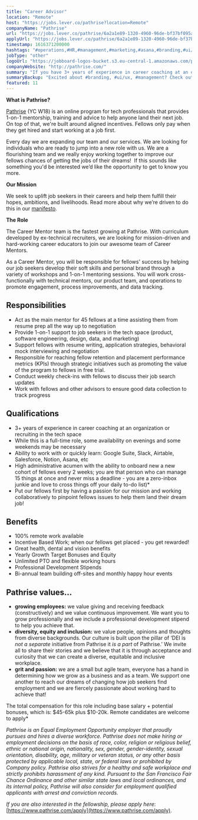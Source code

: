 ```yaml
---
title: "Career Advisor"
location: "Remote"
host: "https://jobs.lever.co/pathrise?location=Remote"
companyName: "Pathrise"
url: "https://jobs.lever.co/pathrise/6a2a1e89-1320-4960-96de-bf37bf095abe"
applyUrl: "https://jobs.lever.co/pathrise/6a2a1e89-1320-4960-96de-bf37bf095abe/apply"
timestamp: 1616371200000
hashtags: "#operations,#HR,#management,#marketing,#asana,#branding,#ui/ux,#scrum"
jobType: "other"
logoUrl: "https://jobboard-logos-bucket.s3.eu-central-1.amazonaws.com/pathrise"
companyWebsite: "http://pathrise.com/"
summary: "If you have 3+ years of experience in career coaching at an organization or recruiting in the tech space, Pathrise has a job opening for a career advisor"
summaryBackup: "Excited about #branding, #ui/ux, #management? Check out this job post!"
featured: 11
---
```


**What is Pathrise?**

[Pathrise](https://www.pathrise.com/) (YC W18) is an online program for tech professionals that provides 1-on-1 mentorship, training and advice to help anyone land their next job. On top of that, we're built around aligned incentives. Fellows only pay when they get hired and start working at a job first.

Every day we are expanding our team and our services. We are looking for individuals who are ready to jump into a new role with us. We are a flourishing team and we really enjoy working together to improve our fellows chances of getting the jobs of their dreams!  If this sounds like something you'd be interested we’d like the opportunity to get to know you more.

**Our Mission**

We seek to uplift job seekers in their careers and help them fulfill their hopes, ambitions, and livelihoods. Read more about why we’re driven to do this in our [manifesto](https://www.pathrise.com/manifesto).

**The Role**

The Career Mentor team is the fastest growing at Pathrise. With curriculum developed by ex-technical recruiters, we are looking for mission-driven and hard-working career educators to join our awesome team of Career Mentors.

As a Career Mentor, you will be responsible for fellows' success by helping our job seekers develop their soft skills and personal brand through a variety of workshops and 1-on-1 mentoring sessions. You will work cross-functionally with technical mentors, our product team, and operations to promote engagement, process improvements, and data tracking.

## Responsibilities

*   Act as the main mentor for 45 fellows at a time assisting them from resume prep all the way up to negotiation
*   Provide 1-on-1 support to job seekers in the tech space (product, software engineering, design, data, and marketing)
*   Support fellows with resume writing, application strategies, behavioral mock interviewing and negotiation
*   Responsible for reaching fellow retention and placement performance metrics (KPIs) through strategic initiatives such as promoting the value of the program to fellows in free trial.
*   Conduct weekly check-ins with fellows to discuss their job search updates
*   Work with fellows and other advisors to ensure good data collection to track progress

## Qualifications

*   3+ years of experience in career coaching at an organization or recruiting in the tech space
*   While this is a full-time role, some availability on evenings and some weekends may be necessary
*   Ability to work with or quickly learn: Google Suite, Slack, Airtable, Salesforce, Notion, Asana, etc
*   High administrative acumen with the ability to onboard new a new cohort of fellows every 2 weeks; you are that person who can manage 15 things at once and never miss a deadline - you are a zero-inbox junkie and love to cross things off your daily to-do list)\*
*   Put our fellows first by having a passion for our mission and working collaboratively to pinpoint fellows issues to help them land their dream job!

## Benefits

*   100% remote work available
*   Incentive Based Work; when our fellows get placed - you get rewarded!
*   Great health, dental and vision benefits 
*   Yearly Growth Target Bonuses and Equity 
*   Unlimited PTO and flexible working hours
*   Professional Development Stipends
*   Bi-annual team building off-sites and monthly happy hour events 

## Pathrise values...

*   **growing employees:** we value giving and receiving feedback (constructively) and we value continuous improvement. We want you to grow professionally and we include a professional development stipend to help you achieve that. 
*   **diversity, equity and inclusion:** we value people, opinions and thoughts from diverse backgrounds. Our culture is built upon the pillar of ‘DEI is _not a separate_ initiative from Pathrise it _is a part_ of Pathrise.’ We invite all to share their stories and we believe that it is through acceptance and curiosity that we can create a diverse, equitable and inclusive workplace.
*   **grit and passion:** we are a small but agile team, everyone has a hand in determining how we grow as a business and as a team. We support one another to reach our dreams of changing how job seekers find employment and we are fiercely passionate about working hard to achieve that!

The total compensation for this role including base salary + potential bonuses, which is: $45-65k plus $10-20k. Remote candidates are welcome to apply\*

_Pathrise is an Equal Employment Opportunity employer that proudly pursues and hires a diverse workforce. Pathrise does not make hiring or employment decisions on the basis of race, color, religion or religious belief, ethnic or national origin, nationality, sex, gender, gender-identity, sexual orientation, disability, age, military or veteran status, or any other basis protected by applicable local, state, or federal laws or prohibited by Company policy. Pathrise also strives for a healthy and safe workplace and strictly prohibits harassment of any kind. Pursuant to the San Francisco Fair Chance Ordinance and other similar state laws and local ordinances, and its internal policy, Pathrise will also consider for employment qualified applicants with arrest and conviction records._

_If you are also interested in the fellowship, please apply here_: [https://www.pathrise.com/apply](https://www.pathrise.com/apply).
